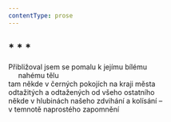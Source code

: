```yaml
---
contentType: prose
---
```


## \* \* \*

Přibližoval jsem se pomalu k jejímu bílému  
     nahému tělu  
tam někde v černých pokojích na kraji města  
odtažitých a odtažených od všeho ostatního  
někde v hlubinách našeho zdvihání a kolísání –  
v temnotě naprostého zapomnění
